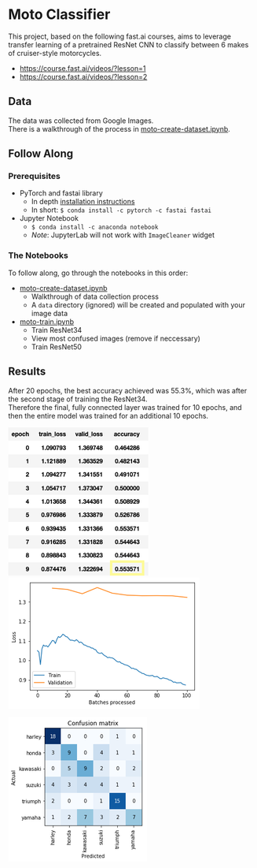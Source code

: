# Moto Classifier
This project, based on the following fast.ai courses, aims to leverage transfer learning of a pretrained ResNet CNN to classify between 6 makes of cruiser-style motorcycles. 
- https://course.fast.ai/videos/?lesson=1
- https://course.fast.ai/videos/?lesson=2

## Data
The data was collected from Google Images.<br> 
There is a walkthrough of the process in [moto-create-dataset.ipynb](moto-create-dataset.ipynb).

## Follow Along
### Prerequisites
- PyTorch and fastai library
  - In depth [installation instructions](https://github.com/fastai/fastai/blob/master/README.md#installation)
  - In short: `$ conda install -c pytorch -c fastai fastai`
- Jupyter Notebook
  - `$ conda install -c anaconda notebook`
  - *Note*: JupyterLab will not work with `ImageCleaner` widget

### The Notebooks
To follow along, go through the notebooks in this order:
- [moto-create-dataset.ipynb](moto-create-dataset.ipynb)
  - Walkthrough of data collection process
  - A `data` directory (ignored) will be created and populated with your image data
- [moto-train.ipynb](moto-train.ipynb)
  - Train ResNet34
  - View most confused images (remove if neccessary)
  - Train ResNet50

## Results
After 20 epochs, the best accuracy achieved was 55.3%, which was after the second stage of training the ResNet34.<br> 
Therefore the final, fully connected layer was trained for 10 epochs, and then the entire model was trained for an additional 10 epochs.<br>

![](./media/metrics_resnet34.png) ![](./media/plot_losses_resnet34.png)

![](./media/confusion_matrix_resnet34.png) 

